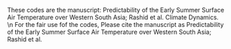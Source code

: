 These codes are the manuscript: Predictability of the Early Summer Surface Air Temperature over Western South Asia; Rashid et al. Climate Dynamics. \n
For the fair use fof the codes, Please cite the manuscript as 
Predictability of the Early Summer Surface Air Temperature over Western South Asia; Rashid et al. 
